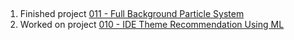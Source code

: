 ## 
1. Finished project [011 - Full Background Particle System](../Projects/010%20-%20Full%20Background%20Particle%20System)
2. Worked on project [010 - IDE Theme Recommendation Using ML](../Projects/010%20-%20IDE%20Theme%20Recommendation%20Using%20ML)